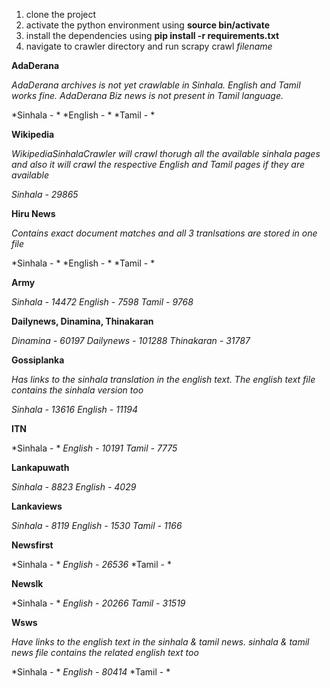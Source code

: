 1. clone the project
2. activate the python environment using **source bin/activate**
3. install the dependencies using **pip install -r requirements.txt**
4. navigate to crawler directory and run scrapy crawl *filename*

**AdaDerana**

*AdaDerana archives is not yet crawlable in Sinhala. English and Tamil works fine.*
*AdaDerana Biz news is not present in Tamil language.*

*Sinhala - *
*English - *
*Tamil - *

**Wikipedia**

*WikipediaSinhalaCrawler will crawl thorugh all the available sinhala pages and also it will crawl the respective English and Tamil pages if they are available*

*Sinhala - 29865*

**Hiru News**

*Contains exact document matches and all 3 tranlsations are stored in one file*

*Sinhala - *
*English - *
*Tamil - *

**Army**

*Sinhala - 14472*
*English - 7598*
*Tamil - 9768*

**Dailynews, Dinamina, Thinakaran**

*Dinamina - 60197*
*Dailynews - 101288*
*Thinakaran - 31787*

**Gossiplanka**

*Has links to the sinhala translation in the english text. The english text file contains the sinhala version too*

*Sinhala - 13616*
*English - 11194*

**ITN**

*Sinhala - *
*English - 10191*
*Tamil - 7775*

**Lankapuwath**

*Sinhala - 8823*
*English - 4029*

**Lankaviews**

*Sinhala - 8119*
*English - 1530*
*Tamil - 1166*

**Newsfirst**

*Sinhala - *
*English - 26536*
*Tamil - *

**Newslk**

*Sinhala - *
*English - 20266*
*Tamil - 31519*

**Wsws**

*Have links to the english text in the sinhala & tamil news. sinhala & tamil news file contains the related english text too*

*Sinhala - *
*English - 80414*
*Tamil - *